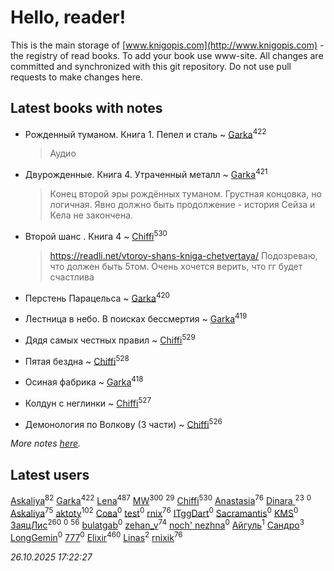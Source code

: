 # Hello, reader!
This is the main storage of [www.knigopis.com](http://www.knigopis.com) - the registry of read books.
To add your book use www-site. All changes are committed and synchronized with this git repository.
Do not use pull requests to make changes here.


## Latest books with notes
* Рожденный туманом. Книга 1. Пепел и сталь ~ [Garka](users/115/115753719718250012620-google)<sup>422</sup>
    > Аудио

* Двурожденные. Книга 4. Утраченный металл ~ [Garka](users/115/115753719718250012620-google)<sup>421</sup>
    > Конец второй эры рождённых туманом. Грустная концовка, но логичная. Явно должно быть продолжение - история Сейза и Кела не закончена.

* Второй шанс . Книга 4 ~ [Chiffi](users/105/105831994080785626680-google)<sup>530</sup>
    > https://readli.net/vtoroy-shans-kniga-chetvertaya/
    > Подозреваю, что должен быть 5том. Очень хочется верить, что гг будет счастлива

* Перстень Парацельса ~ [Garka](users/115/115753719718250012620-google)<sup>420</sup>

* Лестница в небо. В поисках бессмертия ~ [Garka](users/115/115753719718250012620-google)<sup>419</sup>

* Дядя самых честных правил ~ [Chiffi](users/105/105831994080785626680-google)<sup>529</sup>

* Пятая бездна ~ [Chiffi](users/105/105831994080785626680-google)<sup>528</sup>

* Осиная фабрика ~ [Garka](users/115/115753719718250012620-google)<sup>418</sup>

* Колдун с неглинки ~ [Chiffi](users/105/105831994080785626680-google)<sup>527</sup>

* Демонология по Волкову (3 части) ~ [Chiffi](users/105/105831994080785626680-google)<sup>526</sup>


_More notes [here](latest_books_with_notes.md)._


## Latest users
[Askaliya](users/108/108887983030919100717-google)<sup>82</sup> 
[Garka](users/115/115753719718250012620-google)<sup>422</sup> 
[Lena](users/106/106288897753354227117-google)<sup>487</sup> 
[MW](users/112/112939273652151342554-google)<sup>300</sup> 
[](users/105/105803270930838059244-google)<sup>29</sup> 
[Chiffi](users/105/105831994080785626680-google)<sup>530</sup> 
[Anastasia](users/Ana/Anastasia-local)<sup>76</sup> 
[Dinara ](users/107/107718177426132290975-google)<sup>23</sup> 
[](users/112/112499141381613191217-google)<sup>0</sup> 
[Askaliya](users/326/326783541-vkontakte)<sup>75</sup> 
[aktoty](users/115/115891840326495240870-google)<sup>102</sup> 
[Сова](users/111/111678706154782248327-google)<sup>0</sup> 
[test](users/tes/test-local)<sup>0</sup> 
[rnix](users/rni/rnix-local)<sup>76</sup> 
[ITggDart](users/109/109028180913620975319-google)<sup>0</sup> 
[Sacramantis](users/102/102752109452258353282-google)<sup>0</sup> 
[KMS](users/116/116225468654936056801-google)<sup>0</sup> 
[ЗаяцЛис](users/112/112388384595246311466-google)<sup>260</sup> 
[](users/100/100698173543506909054-google)<sup>0</sup> 
[](users/107/107756383717359753203-google)<sup>56</sup> 
[bulatgab](users/110/110922225860264388705-google)<sup>0</sup> 
[zehan_v](users/174/174598622-vkontakte)<sup>74</sup> 
[noch' nezhna](users/114/114697375851244071129-google)<sup>0</sup> 
[Айгуль](users/110/110628523588337726163-google)<sup>1</sup> 
[Сандро](users/108/108237148933511407715-google)<sup>3</sup> 
[LongGemin](users/115/115529136518387382118-google)<sup>0</sup> 
[777](users/110/110447263603270793076-google)<sup>0</sup> 
[Elixir](users/115/115826717712507836033-google)<sup>460</sup> 
[Linas](users/111/111754056754751183886-google)<sup>2</sup> 
[rnixik](users/116/116191270391964650818-google)<sup>76</sup> 


_26.10.2025 17:22:27_
